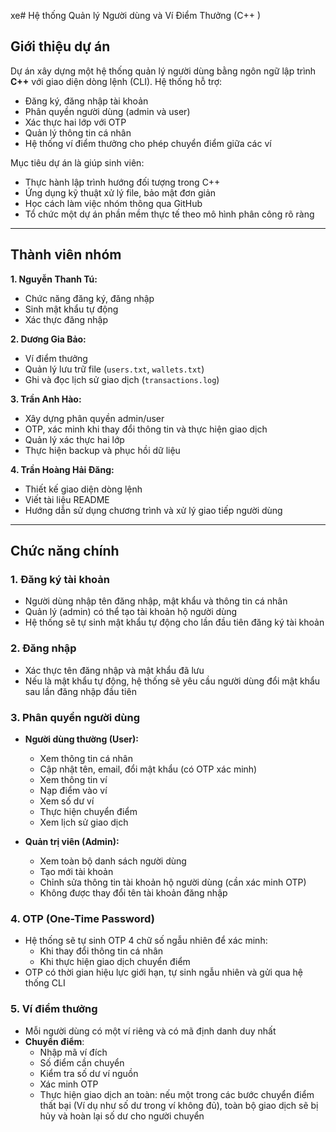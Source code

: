 xe# Hệ thống Quản lý Người dùng và Ví Điểm Thưởng (C++
)

## Giới thiệu dự án
Dự án xây dựng một hệ thống quản lý người dùng bằng ngôn ngữ lập trình **C++** với giao diện dòng lệnh (CLI). Hệ thống hỗ trợ:
- Đăng ký, đăng nhập tài khoản
- Phân quyền người dùng (admin và user)
- Xác thực hai lớp với OTP
- Quản lý thông tin cá nhân
- Hệ thống ví điểm thưởng cho phép chuyển điểm giữa các ví

Mục tiêu dự án là giúp sinh viên:
- Thực hành lập trình hướng đối tượng trong C++
- Ứng dụng kỹ thuật xử lý file, bảo mật đơn giản
- Học cách làm việc nhóm thông qua GitHub
- Tổ chức một dự án phần mềm thực tế theo mô hình phân công rõ ràng

---

## Thành viên nhóm

**1. Nguyễn Thanh Tú:**  
- Chức năng đăng ký, đăng nhập  
- Sinh mật khẩu tự động  
- Xác thực đăng nhập  

**2. Dương Gia Bảo:**  
- Ví điểm thưởng
- Quản lý lưu trữ file (`users.txt`, `wallets.txt`)
- Ghi và đọc lịch sử giao dịch (`transactions.log`) 

**3. Trần Anh Hào:**  
- Xây dựng phân quyền admin/user  
- OTP, xác minh khi thay đổi thông tin và thực hiện giao dịch  
- Quản lý xác thực hai lớp
- Thực hiện backup và phục hồi dữ liệu

**4. Trần Hoàng Hải Đăng:**  
- Thiết kế giao diện dòng lệnh  
- Viết tài liệu README  
- Hướng dẫn sử dụng chương trình và xử lý giao tiếp người dùng

---

## Chức năng chính

### 1. Đăng ký tài khoản
- Người dùng nhập tên đăng nhập, mật khẩu và thông tin cá nhân
- Quản lý (admin) có thể tạo tài khoản hộ người dùng
- Hệ thống sẽ tự sinh mật khẩu tự động cho lần đầu tiên đăng ký tài khoản

### 2. Đăng nhập
- Xác thực tên đăng nhập và mật khẩu đã lưu
- Nếu là mật khẩu tự động, hệ thống sẽ yêu cầu người dùng đổi mật khẩu sau lần đăng nhập đầu tiên

### 3. Phân quyền người dùng
- **Người dùng thường (User):**
  - Xem thông tin cá nhân
  - Cập nhật tên, email, đổi mật khẩu (có OTP xác minh)
  - Xem thông tin ví
  - Nạp điểm vào ví
  - Xem số dư ví
  - Thực hiện chuyển điểm
  - Xem lịch sử giao dịch

- **Quản trị viên (Admin):**
  - Xem toàn bộ danh sách người dùng
  - Tạo mới tài khoản
  - Chỉnh sửa thông tin tài khoản hộ người dùng (cần xác minh OTP)
  - Không được thay đổi tên tài khoản đăng nhập

### 4. OTP (One-Time Password)
- Hệ thống sẽ tự sinh OTP 4 chữ số ngẫu nhiên để xác minh:
  - Khi thay đổi thông tin cá nhân
  - Khi thực hiện giao dịch chuyển điểm
- OTP có thời gian hiệu lực giới hạn, tự sinh ngẫu nhiên và gửi qua hệ thống CLI

### 5. Ví điểm thưởng
- Mỗi người dùng có một ví riêng và có mã định danh duy nhất
- **Chuyển điểm**:
  - Nhập mã ví đích
  - Số điểm cần chuyển
  - Kiểm tra số dư ví nguồn
  - Xác minh OTP
  - Thực hiện giao dịch an toàn: nếu một trong các bước chuyển điểm thất bại (Ví dụ như số dư trong ví không đủ), toàn bộ giao dịch sẽ bị hủy và hoàn lại số dư cho người chuyển
